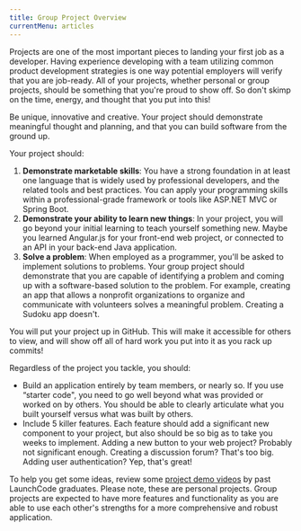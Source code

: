 ```yaml
---
title: Group Project Overview
currentMenu: articles
---
```


Projects are one of the most important pieces to landing your first job as a developer. Having experience developing with a team utilizing common product development strategies is one way potential employers will verify that you are job-ready. All of your projects, whether personal or group projects, should be something that you're proud to show off. So don't skimp on the time, energy, and thought that you put into this!

Be unique, innovative and creative. Your project should demonstrate meaningful thought and planning, and that you can build software from the ground up.

Your project should:

1. __Demonstrate marketable skills__: You have a strong foundation in at least one language that is widely used by professional developers, and the related tools and best practices. You can apply your programming skills within a professional-grade framework or tools like ASP.NET MVC or Spring Boot.
2. __Demonstrate your ability to learn new things__: In your project, you will go beyond your initial learning to teach yourself something new. Maybe you learned Angular.js for your front-end web project, or connected to an API in your back-end Java application.
3. __Solve a problem__: When employed as a programmer, you'll be asked to implement solutions to problems. Your group project should demonstrate that you are capable of identifying a problem and coming up with a software-based solution to the problem. For example, creating an app that allows a nonprofit organizations to organize and communicate with volunteers solves a meaningful problem. Creating a Sudoku app doesn't.

You will put your project up in GitHub. This will make it accessible for others to view, and will show off all of hard work you put into it as you rack up commits!

Regardless of the project you tackle, you should:
* Build an application entirely by team members, or nearly so. If you use “starter code", you need to go well beyond what was provided or worked on by others. You should be able to clearly articulate what you built yourself versus what was built by others.
* Include 5 killer features. Each feature should add a significant new component to your project, but also should be so big as to take you weeks to implement. Adding a new button to your web project? Probably not significant enough. Creating a discussion forum? That's too big. Adding user authentication? Yep, that's great!

To help you get some ideas, review some [project demo videos](https://www.youtube.com/watch?v=_8LRJHkTqsg&list=PLs5n5nYB22fIdV_HMkekxx7Yt06lXUptT) by past LaunchCode graduates. Please note, these are personal projects. Group projects are expected to have more features and functionality as you are able to use each other's strengths for a more comprehensive and robust application.

